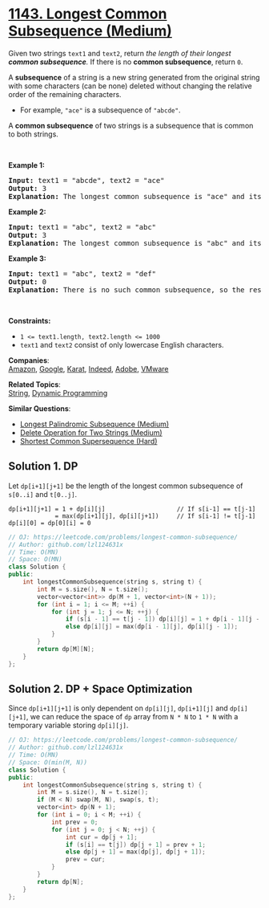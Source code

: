 # [1143. Longest Common Subsequence (Medium)](https://leetcode.com/problems/longest-common-subsequence/)

<p>Given two strings <code>text1</code> and <code>text2</code>, return <em>the length of their longest <strong>common subsequence</strong>. </em>If there is no <strong>common subsequence</strong>, return <code>0</code>.</p>

<p>A <strong>subsequence</strong> of a string is a new string generated from the original string with some characters (can be none) deleted without changing the relative order of the remaining characters.</p>

<ul>
	<li>For example, <code>"ace"</code> is a subsequence of <code>"abcde"</code>.</li>
</ul>

<p>A <strong>common subsequence</strong> of two strings is a subsequence that is common to both strings.</p>

<p>&nbsp;</p>
<p><strong>Example 1:</strong></p>

<pre><strong>Input:</strong> text1 = "abcde", text2 = "ace" 
<strong>Output:</strong> 3  
<strong>Explanation:</strong> The longest common subsequence is "ace" and its length is 3.
</pre>

<p><strong>Example 2:</strong></p>

<pre><strong>Input:</strong> text1 = "abc", text2 = "abc"
<strong>Output:</strong> 3
<strong>Explanation:</strong> The longest common subsequence is "abc" and its length is 3.
</pre>

<p><strong>Example 3:</strong></p>

<pre><strong>Input:</strong> text1 = "abc", text2 = "def"
<strong>Output:</strong> 0
<strong>Explanation:</strong> There is no such common subsequence, so the result is 0.
</pre>

<p>&nbsp;</p>
<p><strong>Constraints:</strong></p>

<ul>
	<li><code>1 &lt;= text1.length, text2.length &lt;= 1000</code></li>
	<li><code>text1</code> and <code>text2</code> consist of only lowercase English characters.</li>
</ul>


**Companies**:  
[Amazon](https://leetcode.com/company/amazon), [Google](https://leetcode.com/company/google), [Karat](https://leetcode.com/company/karat), [Indeed](https://leetcode.com/company/indeed), [Adobe](https://leetcode.com/company/adobe), [VMware](https://leetcode.com/company/vmware)

**Related Topics**:  
[String](https://leetcode.com/tag/string/), [Dynamic Programming](https://leetcode.com/tag/dynamic-programming/)

**Similar Questions**:
* [Longest Palindromic Subsequence (Medium)](https://leetcode.com/problems/longest-palindromic-subsequence/)
* [Delete Operation for Two Strings (Medium)](https://leetcode.com/problems/delete-operation-for-two-strings/)
* [Shortest Common Supersequence  (Hard)](https://leetcode.com/problems/shortest-common-supersequence/)

## Solution 1. DP

Let `dp[i+1][j+1]` be the length of the longest common subsequence of `s[0..i]` and `t[0..j]`.

```
dp[i+1][j+1] = 1 + dp[i][j]                    // If s[i-1] == t[j-1]
             = max(dp[i+1][j], dp[i][j+1])     // If s[i-1] != t[j-1]
dp[i][0] = dp[0][i] = 0
```

```cpp
// OJ: https://leetcode.com/problems/longest-common-subsequence/
// Author: github.com/lzl124631x
// Time: O(MN)
// Space: O(MN)
class Solution {
public:
    int longestCommonSubsequence(string s, string t) {
        int M = s.size(), N = t.size();
        vector<vector<int>> dp(M + 1, vector<int>(N + 1));
        for (int i = 1; i <= M; ++i) {
            for (int j = 1; j <= N; ++j) {
                if (s[i - 1] == t[j - 1]) dp[i][j] = 1 + dp[i - 1][j - 1];
                else dp[i][j] = max(dp[i - 1][j], dp[i][j - 1]);
            }
        }
        return dp[M][N];
    }
};
```

## Solution 2. DP + Space Optimization

Since `dp[i+1][j+1]` is only dependent on `dp[i][j]`, `dp[i+1][j]` and `dp[i][j+1]`, we can reduce the space of `dp` array from `N * N` to `1 * N` with a temporary variable storing `dp[i][j]`.

```cpp
// OJ: https://leetcode.com/problems/longest-common-subsequence/
// Author: github.com/lzl124631x
// Time: O(MN)
// Space: O(min(M, N))
class Solution {
public:
    int longestCommonSubsequence(string s, string t) {
        int M = s.size(), N = t.size();
        if (M < N) swap(M, N), swap(s, t);
        vector<int> dp(N + 1);
        for (int i = 0; i < M; ++i) {
            int prev = 0;
            for (int j = 0; j < N; ++j) {
                int cur = dp[j + 1];
                if (s[i] == t[j]) dp[j + 1] = prev + 1;
                else dp[j + 1] = max(dp[j], dp[j + 1]);
                prev = cur; 
            }
        }
        return dp[N];
    }
};
```